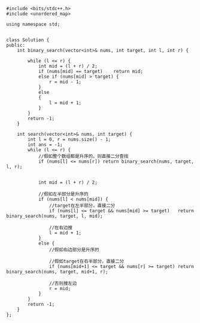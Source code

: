 	#include <bits/stdc++.h>
	#include <unordered_map>
	
	using namespace std;
	
	
	class Solution {
	public:
		int binary_search(vector<int>& nums, int target, int l, int r) {
			
			while (l <= r) {
				int mid = (l + r) / 2;
				if (nums[mid] == target)	return mid;
				else if (nums[mid] > target) {
					r = mid - 1;
				}
				else
				{
					l = mid + 1;
				}
			}
			return -1;
		}
	
		int search(vector<int>& nums, int target) {
			int l = 0, r = nums.size() - 1;
			int ans = -1;
			while (l <= r) {
	            //假如整个数组都是升序的，则直接二分查找
				if (nums[l] <= nums[r])	return binary_search(nums, target, l, r);
				
	            
	            int mid = (l + r) / 2;
	            
	            //假如左半部分是升序的
				if (nums[l] < nums[mid]) {
	                //target在左半部分，直接二分
					if (nums[l] <= target && nums[mid] >= target)	return binary_search(nums, target, l, mid);
	                
	                //在右边搜
					l = mid + 1;
				}
				else {
	                //假如右边部分是升序的
	                
	                //假如target在右半部分，直接二分
					if (nums[mid+1] <= target && nums[r] >= target)	return binary_search(nums, target, mid+1, r);
	                
	                //否则搜左边
					r = mid;
				}
			}
			return -1;
		}
	};